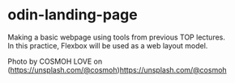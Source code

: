 # odin-landing-page

Making a basic webpage using tools from previous TOP lectures.  
In this practice, Flexbox will be used as a web layout model.   

Photo by COSMOH LOVE on (https://unsplash.com/@cosmoh)https://unsplash.com/@cosmoh
